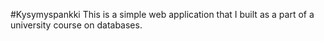 #Kysymyspankki
This is a simple web application that I built as a part of a university course on databases.
